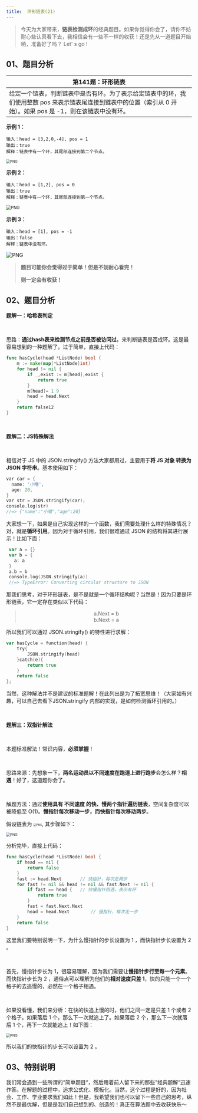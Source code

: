 ```yaml
---
title:  环形链表(21)
---
```


> 今天为大家带来，**链表检测成环**的经典题目。如果你觉得你会了，请你不妨耐心些认真看下去，我相信会有一些不一样的收获！还是先从一道题目开始哟，准备好了吗？ Let' s go ! 
## 01、题目分析

| 第141题：环形链表                                            |
| ------------------------------------------------------------ |
| 给定一个链表，判断链表中是否有环。为了表示给定链表中的环，我们使用整数 pos 来表示链表尾连接到链表中的位置（索引从 0 开始）。如果 pos 是 -1，则在该链表中没有环。 |

**示例 1：**

```
输入：head = [3,2,0,-4], pos = 1
输出：true
解释：链表中有一个环，其尾部连接到第二个节点。
```

<img src="./103/1.jpg" alt="PNG" style="zoom: 67%;" />

**示例 2：**

```
输入：head = [1,2], pos = 0
输出：true
解释：链表中有一个环，其尾部连接到第一个节点。
```

<img src="./103/2.jpg" alt="PNG" style="zoom:80%;" />

**示例 3：**

```
输入：head = [1], pos = -1
输出：false
解释：链表中没有环。
```

<img src="./103/3.jpg" alt="PNG"  />

> **题目可能你会觉得过于简单！但是不妨耐心看完！**
>
> **则一定会有收获！**

## 02、题目分析

**题解一：哈希表判定**

<br/>

思路：**通过hash表来检测节点之前是否被访问过**，来判断链表是否成环。这是最容易想到的一种题解了。过于简单，直接上代码：

```go
func hasCycle(head *ListNode) bool {
    m := make(map[*ListNode]int)
    for head != nil {
        if _,exist := m[head];exist {
            return true
        }
        m[head]= 1 9
        head = head.Next
    }
    return false12
}
```

<br/>

**题解二：JS特殊解法**

<br/>

相信对于 JS 中的 JSON.stringify() 方法大家都用过，主要用于**将 JS 对象 转换为 JSON 字符串**。基本使用如下：

```go
var car = { 
  name: '小喵', 
  age: 20, 
} 
var str = JSON.stringify(car);
console.log(str) 
//=> {"name":"小喵","age":20}
```

大家想一下，如果是自己实现这样的一个函数，我们需要处理什么样的特殊情况？对，就是**循环引用**。因为对于循环引用，我们很难通过 JSON 的结构将其进行展示！比如下面：

```go
 var a = {} 
 var b = { 
   a: a 
 }
 a.b = b
 console.log(JSON.stringify(a))
 //=> TypeError: Converting circular structure to JSON
```

那我们思考，对于环形链表，是不是就是一个循环结构呢？当然是！因为只要是环形链表，它一定存在类似以下代码：

><center>a.Next = b</center>
>
><center>b.Next = a</center>

所以我们可以通过 JSON.stringify() 的特性进行求解：

```go
var hasCycle = function(head) {
    try{
        JSON.stringify(head)
    }catch(e){
        return true
    }
    return false
};
```

当然，这种解法并不是建议的标准题解！在此列出是为了拓宽思维！（大家如有兴趣，可以自己去看下JSON.stringify 内部的实现，是如何检测循环引用的。）

<br/>

**题解三：双指针解法**

<br/>

本题标准解法！常识内容，**必须掌握**！

<br/>

思路来源：先想象一下，**两名运动员以不同速度在跑道上进行跑步**会怎么样？**相遇**！好了，这道题你会了。

<br/>

解题方法：通过**使用具有 不同速度 的快、慢两个指针遍历链表**，空间复杂度可以被降低至 O(1)。**慢指针每次移动一步，而快指针每次移动两步**。

假设链表为 <img src="./103/4.jpg" alt="PNG" style="zoom:50%;" />, 其步骤如下：

<img src="./103/5.jpg" alt="PNG" style="zoom:67%;" />

分析完毕，直接上代码：

```go
func hasCycle(head *ListNode) bool {  
    if head == nil {
        return false
    }
    fast := head.Next       // 快指针，每次走两步
    for fast != nil && head != nil && fast.Next != nil {
        if fast == head {   // 快慢指针相遇，表示有环
            return true
        }
        fast = fast.Next.Next  
        head = head.Next        // 慢指针，每次走一步
    }
    return false
}
```

这里我们要特别说明一下，为什么慢指针的步长设置为 1 ，而快指针步长设置为 2 。

<br/>

首先，慢指针步长为 1，很容易理解，因为我们需要让**慢指针步行至每一个元素**。而快指针步长为 2 ，通俗点可以理解为他们的**相对速度只差 1**，快的只能一个一个格子的去追慢的，必然在一个格子相遇。

<br/>

如果没看懂，我们来分析：在快的快追上慢的时，他们之间一定是只差 1 个或者 2 个格子。如果落后 1 个，那么下一次就追上了。如果落后 2 个，那么下一次就落后 1 个，再下一次就能追上！如下图：

<img src="./103/6.jpg" alt="PNG" style="zoom:67%;" />

所以我们的快指针的步长可以设置为 2 。

## 03、特别说明

我们常会遇到一些所谓的“简单题目“，然后用着前人留下来的那些”经典题解“迅速作答。在解题的过程中，追求公式化、模板化。当然，这个过程是好的，因为社会、工作、学业要求我们如此！但是，我希望我们也可以留下一些自己的思考，纵然不是最优解，但是是我们自己想到的、创造的！真正在算法题中去收获快乐～